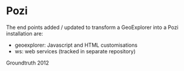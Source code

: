# Pozi

The end points added / updated to transform a GeoExplorer into a Pozi installation are:

- geoexplorer: Javascript and HTML customisations
- ws: web services (tracked in separate repository)

Groundtruth 2012
